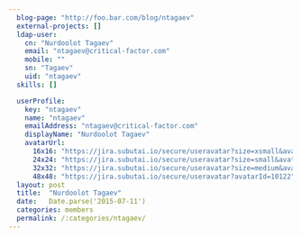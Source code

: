 ```yaml
---
  blog-page: "http://foo.bar.com/blog/ntagaev"
  external-projects: []
  ldap-user: 
    cn: "Nurdoolot Tagaev"
    email: "ntagaev@critical-factor.com"
    mobile: ""
    sn: "Tagaev"
    uid: "ntagaev"
  skills: []

  userProfile: 
    key: "ntagaev"
    name: "ntagaev"
    emailAddress: "ntagaev@critical-factor.com"
    displayName: "Nurdoolot Tagaev"
    avatarUrl: 
      16x16: "https://jira.subutai.io/secure/useravatar?size=xsmall&avatarId=10122"
      24x24: "https://jira.subutai.io/secure/useravatar?size=small&avatarId=10122"
      32x32: "https://jira.subutai.io/secure/useravatar?size=medium&avatarId=10122"
      48x48: "https://jira.subutai.io/secure/useravatar?avatarId=10122"
  layout: post
  title:  "Nurdoolot Tagaev"
  date:   Date.parse('2015-07-11')
  categories: members
  permalink: /:categories/ntagaev/
---
```

